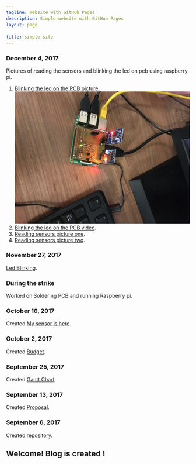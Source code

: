 ```yaml
---
tagline: Website with GitHub Pages
description: Simple website with GitHub Pages
layout: page

title: simple site
---
```


### December 4, 2017

Pictures of reading the sensors and blinking the led on pcb using raspberry pi.

1. [Blinking the led on the PCB picture](https://github.com/n01033547/Bluetooth/blob/master/redingSensor.JPG).
![Image alt attribute](https://github.com/n01033547/Bluetooth/blob/master/redingSensor.JPG)
2. [Blinking the led on the PCB video](https://github.com/n01033547/Bluetooth/blob/master/Raspberrywith%20PCBled.MOV).
3. [Reading sensors picture one](https://github.com/n01033547/Bluetooth/blob/master/readingSensor1.JPG).
4. [Reading sensors picture two](https://github.com/n01033547/Bluetooth/blob/master/readingSensor2.JPG).

### November 27, 2017

[Led Blinking](https://github.com/n01033547/Bluetooth/blob/master/LedBlinking.JPG).

### During the strike

Worked on Soldering PCB and running Raspberry pi.

### October 16, 2017

Created [My sensor is here](https://github.com/n01033547/Bluetooth/blob/master/QrCodesensor.JPG).

### October 2, 2017

Created [Budget](https://github.com/n01033547/Bluetooth/blob/master/Budget.xlsx).

### September 25, 2017

Created [Gantt Chart](https://github.com/n01033547/Bluetooth/blob/master/SushantGanttProject.mpp).  

### September 13, 2017

Created [Proposal](https://github.com/six0four/StudentSenseHat/blob/master/documentation/ProposalContentStudentNameRev02.pdf).

### September 6, 2017

Created [repository](https://github.com/n01033547/Bluetooth.git).

Welcome!  Blog is created !
-------------
